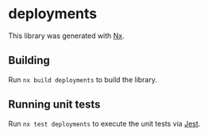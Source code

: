 # deployments

This library was generated with [Nx](https://nx.dev).

## Building

Run `nx build deployments` to build the library.

## Running unit tests

Run `nx test deployments` to execute the unit tests via [Jest](https://jestjs.io).
